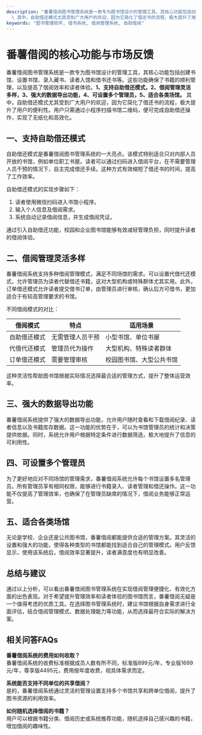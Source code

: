 ```yaml
---
description: "番薯借阅图书管理系统是一款专为图书馆设计的管理工具，其核心功能包括创建书馆、设置书馆、录入藏书、读者入馆和借书还书等。这些功能确保了书籍的顺利管理，以及提高了借阅效率和读者体验。**1、支持自助借还模式，2、借阅管理灵活多样，3、强大的数据导出功能，4、可设置多个管理员，5、适合各类场馆。**\
  \ 其中，自助借还模式尤其受到广大用户的欢迎，因为它简化了借还书的流程，极大提升了用户的便利性。用户只需通过小程序扫描书馆二维码，便可完成自助借还操作，实现了无纸化和高效化。"
keywords: "图书管理软件, 借书系统, 借阅管理系统, 自助借阅"
---
```

# 番薯借阅的核心功能与市场反馈

番薯借阅图书管理系统是一款专为图书馆设计的管理工具，其核心功能包括创建书馆、设置书馆、录入藏书、读者入馆和借书还书等。这些功能确保了书籍的顺利管理，以及提高了借阅效率和读者体验。**1、支持自助借还模式，2、借阅管理灵活多样，3、强大的数据导出功能，4、可设置多个管理员，5、适合各类场馆。** 其中，自助借还模式尤其受到广大用户的欢迎，因为它简化了借还书的流程，极大提升了用户的便利性。用户只需通过小程序扫描书馆二维码，便可完成自助借还操作，实现了无纸化和高效化。

## **一、支持自助借还模式**

自助借还模式是番薯借阅图书管理系统的一大亮点。该模式特别适合只对内部人员开放的书馆，例如单位职工书屋。读者可以通过扫码进入借阅平台，在不需要管理人员干预的情况下，自主完成借还手续。这种方式有效缩短了借还书的时间，提高了工作效率。

自助借还模式的实现步骤如下：

1. 读者使用微信扫码进入书馆小程序。
2. 输入个人信息及借阅需求。
3. 系统自动记录借阅信息，并生成借阅凭证。

通过引入自助借还功能，校园和企业图书馆能够有效减轻管理负担，同时提升读者的借阅体验。

## **二、借阅管理灵活多样**

番薯借阅系统支持多种借阅管理模式，满足不同场馆的需求。可以设置代借代还模式，允许管理员为读者代替借还书籍，这对大型机构或特殊群体尤其实用。此外，订单借还模式允许读者提交借书订单，由管理员进行审核，确认后方可借书，更加适合于有较高管理要求的书馆。

不同借阅模式的对比：

| 借阅模式       | 特点                          | 适用场景                    |
|----------------|-------------------------------|-----------------------------|
| 自助借还模式   | 无需管理人员干预              | 小型书馆、单位书屋          |
| 代借代还模式   | 管理员代为操作                | 大型机构、特殊读者群体      |
| 订单借还模式   | 需要管理审核                  | 校园图书馆、大型公共书馆    |

这种灵活性帮助图书馆根据实际情况选择最合适的管理方式，提升了整体运营效率。

## **三、强大的数据导出功能**

番薯借阅系统提供了强大的数据导出功能，允许用户随时查看和下载借阅纪录、读者信息以及书籍库存数据。这一功能的优势在于，可以为书馆管理员的统计和决策提供依据。同时，系统允许用户根据特定条件进行数据筛选，极大地提升了信息的可利用性。

## **四、可设置多个管理员**

为了更好地应对不同场馆的管理需求，番薯借阅系统允许每个书馆设置多名管理员。所有管理员享有相同权限，能够进行书籍录入、读者管理和借还操作。这一功能不仅提高了管理效率，也确保了在管理员缺席的情况下，借阅业务能够正常运营。

## **五、适合各类场馆**

无论是学校、企业还是公共图书馆，番薯借阅都能提供合适的管理方案。其灵活的设置和强大的功能，使得各种类型的书馆都能找到适合自己的管理模式。用户反馈显示，使用该系统后，借阅效率显著提升，读者满意度也有明显改善。

## 总结与建议

通过以上分析，可以看出番薯借阅图书管理系统在实现借阅管理便捷化、有效化方面的出色表现。对于希望提升管理效率和读者体验的图书馆而言，番薯借阅无疑是一个值得考虑的优质工具。在选择图书管理系统时，建议书馆根据自身需求进行全面评估，结合借阅管理模式、数据处理能力等功能，从而选择最符合实际的解决方案。

## 相关问答FAQs

**番薯借阅系统的费用如何收取？**  
番薯借阅系统的收费标准根据成员人数有所不同，标准版899元/年，专业版1699元/年，尊享版4495元，费用按年度收费，视具体需求而定。

**系统能否支持不同单位的共享借阅？**  
是的，番薯借阅系统通过灵活的管理设置支持多个书馆共享和跨单位借阅，提升了图书资源的利用效率。

**如何随机选择借阅的书籍？**  
用户可以根据书籍分类、借阅历史或系统推荐功能，随机选择自己感兴趣的书籍，增加借阅的趣味性。
